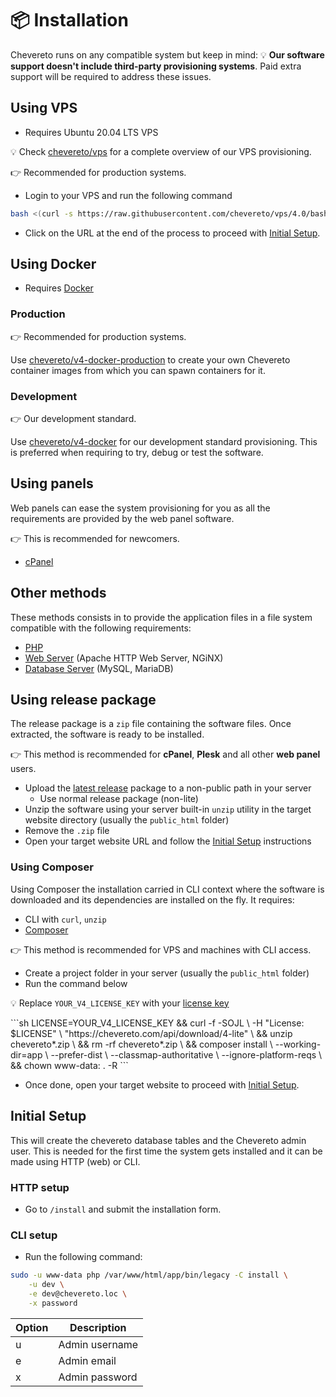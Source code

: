 # 📦 Installation

Chevereto runs on any compatible system but keep in mind: 💡 **Our software support doesn't include third-party provisioning systems**. Paid extra support will be required to address these issues.

## Using VPS

* Requires Ubuntu 20.04 LTS VPS

💡 Check [chevereto/vps](https://github.com/chevereto/vps) for a complete overview of our VPS provisioning.

👉 Recommended for production systems.

* Login to your VPS and run the following command

```sh
bash <(curl -s https://raw.githubusercontent.com/chevereto/vps/4.0/bash.sh)
```

* Click on the URL at the end of the process to proceed with [Initial Setup](#initial-setup).

## Using Docker

* Requires [Docker](https://docs.docker.com/get-docker/)

### Production

👉 Recommended for production systems.

Use [chevereto/v4-docker-production](https://github.com/chevereto/v4-docker-production) to create your own Chevereto container images from which you can spawn containers for it.

### Development

👉 Our development standard.

Use [chevereto/v4-docker](https://github.com/chevereto/v4-docker) for our development standard provisioning. This is preferred when requiring to try, debug or test the software.

## Using panels

Web panels can ease the system provisioning for you as all the requirements are provided by the web panel software.

👉 This is recommended for newcomers.

* [cPanel](../../resources/guides/cpanel.md)

## Other methods

These methods consists in to provide the application files in a file system compatible with the following requirements:

* [PHP](../stack/php.md)
* [Web Server](../stack/web-server.md) (Apache HTTP Web Server, NGiNX)
* [Database Server](../stack/mysql-server.md) (MySQL, MariaDB)

## Using release package

The release package is a `zip` file containing the software files. Once extracted, the software is ready to be installed.

👉 This method is recommended for **cPanel**, **Plesk** and all other **web panel** users.

* Upload the [latest release](https://chevereto.com/panel/downloads) package to a non-public path in your server
  * Use normal release package (non-lite)
* Unzip the software using your server built-in `unzip` utility in the target website directory (usually the `public_html` folder)
* Remove the `.zip` file
* Open your target website URL and follow the [Initial Setup](#initial-setup) instructions

### Using Composer

Using Composer the installation carried in CLI context where the software is downloaded and its dependencies are installed on the fly. It requires:

* CLI with `curl`, `unzip`
* [Composer](https://getcomposer.org/)

👉 This method is recommended for VPS and machines with CLI access.

* Create a project folder in your server (usually the `public_html` folder)
* Run the command below

💡 Replace `YOUR_V4_LICENSE_KEY` with your [license key](https://chevereto.com/panel/license)

<code-group>
<code-block title="Debian">
```sh
LICENSE=YOUR_V4_LICENSE_KEY &&
curl -f -SOJL \
    -H "License: $LICENSE" \
    "https://chevereto.com/api/download/4-lite" \
&& unzip chevereto*.zip \
&& rm -rf chevereto*.zip \
&& composer install \
    --working-dir=app \
    --prefer-dist \
    --classmap-authoritative \
    --ignore-platform-reqs \
&& chown www-data: . -R
```
</code-block>
</code-group>

* Once done, open your target website to proceed with [Initial Setup](#initial-setup).

## Initial Setup

This will create the chevereto database tables and the Chevereto admin user. This is needed for the first time the system gets installed and it can be made using HTTP (web) or CLI.

### HTTP setup

* Go to `/install` and submit the installation form.

### CLI setup

* Run the following command:

```sh
sudo -u www-data php /var/www/html/app/bin/legacy -C install \
    -u dev \
    -e dev@chevereto.loc \
    -x password
```

| Option | Description    |
| ------ | -------------- |
| u      | Admin username |
| e      | Admin email    |
| x      | Admin password |
